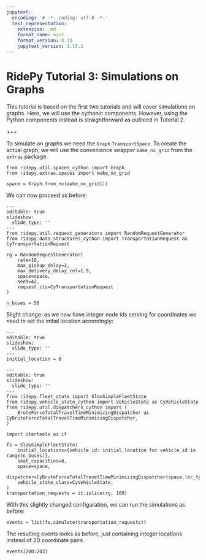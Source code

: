 ```yaml
---
jupytext:
  encoding: '# -*- coding: utf-8 -*-'
  text_representation:
    extension: .md
    format_name: myst
    format_version: 0.13
    jupytext_version: 1.15.2
---
```


# RidePy Tutorial 3: Simulations on Graphs
This tutorial is based on the first two tutorials and will cover simulations on graphs.
Here, we will use the cythonic components. However, using the Python components instead is straightforward as outlined in Tutorial 2.

+++

To simulate on graphs we need the `Graph` `TransportSpace`. To create the actual graph, we will use the convenience wrapper `make_nx_grid` from the `extras` package:

```{code-cell} ipython3
from ridepy.util.spaces_cython import Graph
from ridepy.extras.spaces import make_nx_grid

space = Graph.from_nx(make_nx_grid())
```

We can now proceed as before:

```{code-cell} ipython3
---
editable: true
slideshow:
  slide_type: ''
---
from ridepy.util.request_generators import RandomRequestGenerator
from ridepy.data_structures_cython import TransportationRequest as CyTransportationRequest

rg = RandomRequestGenerator(
    rate=10,
    max_pickup_delay=3,
    max_delivery_delay_rel=1.9,
    space=space,
    seed=42,
    request_cls=CyTransportationRequest
)

n_buses = 50
```

Slight change: as we now have integer node ids serving for coordinates we need to set the initial location accordingly:

```{code-cell} ipython3
---
editable: true
slideshow:
  slide_type: ''
---
initial_location = 0
```

```{code-cell} ipython3
---
editable: true
slideshow:
  slide_type: ''
---
from ridepy.fleet_state import SlowSimpleFleetState
from ridepy.vehicle_state_cython import VehicleState as CyVehicleState
from ridepy.util.dispatchers_cython import (
    BruteForceTotalTravelTimeMinimizingDispatcher as CyBruteForceTotalTravelTimeMinimizingDispatcher,
)

import itertools as it

fs = SlowSimpleFleetState(
    initial_locations={vehicle_id: initial_location for vehicle_id in range(n_buses)},
    seat_capacities=8,
    space=space,
    dispatcher=CyBruteForceTotalTravelTimeMinimizingDispatcher(space.loc_type),
    vehicle_state_class=CyVehicleState,
)
transportation_requests = it.islice(rg, 100)
```

With this slightly changed configuration, we can run the simulations as before:

```{code-cell} ipython3
events = list(fs.simulate(transportation_requests))
```

The resulting events looks as before, just containing integer locations instead of 2D coordinate pairs.

```{code-cell} ipython3
events[200:203]
```

```{code-cell} ipython3

```
